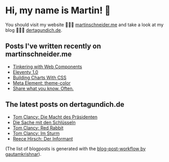 # Hi, my name is Martin! 👋 
You should visit my website 👨🏼‍💻  [martinschneider.me](https://martinschneider.me) and take a look at my blog 🤷🏼‍♂️ [dertagundich.de](https://www.dertagundich.de).

## Posts I've written recently on martinschneider.me
<!-- MSME-POST-LIST:START -->
- [Tinkering with Web Components](https://martinschneider.me/articles/tinkering-with-web-components/)
- [Eleventy 1.0](https://martinschneider.me/articles/eleventy-1-0/)
- [Building Charts With CSS](https://martinschneider.me/articles/building-charts-with-css/)
- [Meta Element: theme-color](https://martinschneider.me/articles/meta-element-theme-color/)
- [Share what you know. Often.](https://martinschneider.me/articles/share-what-you-know-often/)
<!-- MSME-POST-LIST:END -->

## The latest posts on dertagundich.de
<!-- DTUI-POST-LIST:START -->
- [Tom Clancy: Die Macht des Präsidenten](https://www.dertagundich.de/2022/07/31/tom-clancy-die-macht-des-praesidenten/)
- [Die Sache mit den Schlüsseln](https://www.dertagundich.de/2022/07/24/die-sache-mit-den-schluesseln/)
- [Tom Clancy: Red Rabbit](https://www.dertagundich.de/2022/07/17/tom-clancy-red-rabbit/)
- [Tom Clancy: Im Sturm](https://www.dertagundich.de/2022/07/04/tom-clancy-im-sturm-2/)
- [Reece Hirsch: Der Informant](https://www.dertagundich.de/2022/06/27/reece-hirsch-der-informant/)
<!-- DTUI-POST-LIST:END -->

(The list of blogposts is generated with the [blog-post-workflow by gautamkrishnar](https://github.com/gautamkrishnar/blog-post-workflow)).
